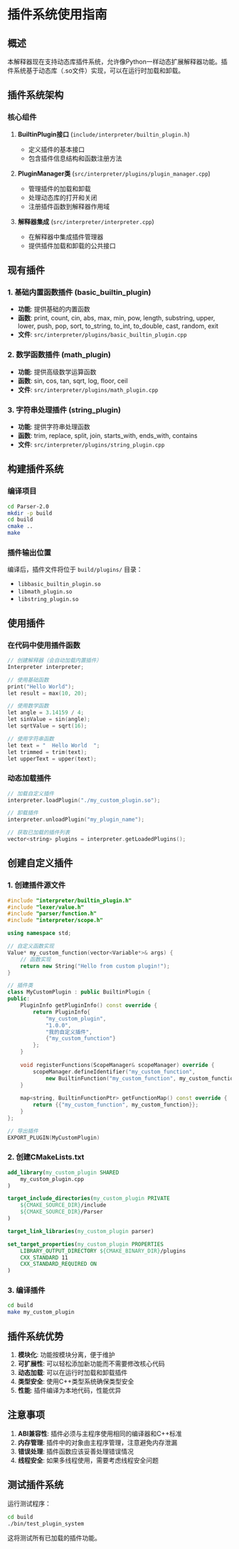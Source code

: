 # 插件系统使用指南

## 概述

本解释器现在支持动态库插件系统，允许像Python一样动态扩展解释器功能。插件系统基于动态库（.so文件）实现，可以在运行时加载和卸载。

## 插件系统架构

### 核心组件

1. **BuiltinPlugin接口** (`include/interpreter/builtin_plugin.h`)
   - 定义插件的基本接口
   - 包含插件信息结构和函数注册方法

2. **PluginManager类** (`src/interpreter/plugins/plugin_manager.cpp`)
   - 管理插件的加载和卸载
   - 处理动态库的打开和关闭
   - 注册插件函数到解释器作用域

3. **解释器集成** (`src/interpreter/interpreter.cpp`)
   - 在解释器中集成插件管理器
   - 提供插件加载和卸载的公共接口

## 现有插件

### 1. 基础内置函数插件 (basic_builtin_plugin)
- **功能**: 提供基础的内置函数
- **函数**: print, count, cin, abs, max, min, pow, length, substring, upper, lower, push, pop, sort, to_string, to_int, to_double, cast, random, exit
- **文件**: `src/interpreter/plugins/basic_builtin_plugin.cpp`

### 2. 数学函数插件 (math_plugin)
- **功能**: 提供高级数学运算函数
- **函数**: sin, cos, tan, sqrt, log, floor, ceil
- **文件**: `src/interpreter/plugins/math_plugin.cpp`

### 3. 字符串处理插件 (string_plugin)
- **功能**: 提供字符串处理函数
- **函数**: trim, replace, split, join, starts_with, ends_with, contains
- **文件**: `src/interpreter/plugins/string_plugin.cpp`

## 构建插件系统

### 编译项目
```bash
cd Parser-2.0
mkdir -p build
cd build
cmake ..
make
```

### 插件输出位置
编译后，插件文件将位于 `build/plugins/` 目录：
- `libbasic_builtin_plugin.so`
- `libmath_plugin.so`
- `libstring_plugin.so`

## 使用插件

### 在代码中使用插件函数

```cpp
// 创建解释器（会自动加载内置插件）
Interpreter interpreter;

// 使用基础函数
print("Hello World");
let result = max(10, 20);

// 使用数学函数
let angle = 3.14159 / 4;
let sinValue = sin(angle);
let sqrtValue = sqrt(16);

// 使用字符串函数
let text = "  Hello World  ";
let trimmed = trim(text);
let upperText = upper(text);
```

### 动态加载插件

```cpp
// 加载自定义插件
interpreter.loadPlugin("./my_custom_plugin.so");

// 卸载插件
interpreter.unloadPlugin("my_plugin_name");

// 获取已加载的插件列表
vector<string> plugins = interpreter.getLoadedPlugins();
```

## 创建自定义插件

### 1. 创建插件源文件

```cpp
#include "interpreter/builtin_plugin.h"
#include "lexer/value.h"
#include "parser/function.h"
#include "interpreter/scope.h"

using namespace std;

// 自定义函数实现
Value* my_custom_function(vector<Variable*>& args) {
    // 函数实现
    return new String("Hello from custom plugin!");
}

// 插件类
class MyCustomPlugin : public BuiltinPlugin {
public:
    PluginInfo getPluginInfo() const override {
        return PluginInfo{
            "my_custom_plugin",
            "1.0.0",
            "我的自定义插件",
            {"my_custom_function"}
        };
    }
    
    void registerFunctions(ScopeManager& scopeManager) override {
        scopeManager.defineIdentifier("my_custom_function", 
            new BuiltinFunction("my_custom_function", my_custom_function));
    }
    
    map<string, BuiltinFunctionPtr> getFunctionMap() const override {
        return {{"my_custom_function", my_custom_function}};
    }
};

// 导出插件
EXPORT_PLUGIN(MyCustomPlugin)
```

### 2. 创建CMakeLists.txt

```cmake
add_library(my_custom_plugin SHARED
    my_custom_plugin.cpp
)

target_include_directories(my_custom_plugin PRIVATE
    ${CMAKE_SOURCE_DIR}/include
    ${CMAKE_SOURCE_DIR}/Parser
)

target_link_libraries(my_custom_plugin parser)

set_target_properties(my_custom_plugin PROPERTIES
    LIBRARY_OUTPUT_DIRECTORY ${CMAKE_BINARY_DIR}/plugins
    CXX_STANDARD 11
    CXX_STANDARD_REQUIRED ON
)
```

### 3. 编译插件

```bash
cd build
make my_custom_plugin
```

## 插件系统优势

1. **模块化**: 功能按模块分离，便于维护
2. **可扩展性**: 可以轻松添加新功能而不需要修改核心代码
3. **动态加载**: 可以在运行时加载和卸载插件
4. **类型安全**: 使用C++类型系统确保类型安全
5. **性能**: 插件编译为本地代码，性能优异

## 注意事项

1. **ABI兼容性**: 插件必须与主程序使用相同的编译器和C++标准
2. **内存管理**: 插件中的对象由主程序管理，注意避免内存泄漏
3. **错误处理**: 插件函数应该妥善处理错误情况
4. **线程安全**: 如果多线程使用，需要考虑线程安全问题

## 测试插件系统

运行测试程序：
```bash
cd build
./bin/test_plugin_system
```

这将测试所有已加载的插件功能。
